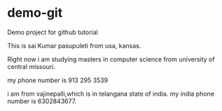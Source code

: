 # demo-git
Demo project for github tutorial


This is sai Kumar pasupuleti from usa, kansas.


Right now i am studying masters in computer science from university of central missouri.



my phone number is 913 295 3539


i am from vajinepalli,which is in telangana state of india.
my india phone number is 6302843677.
